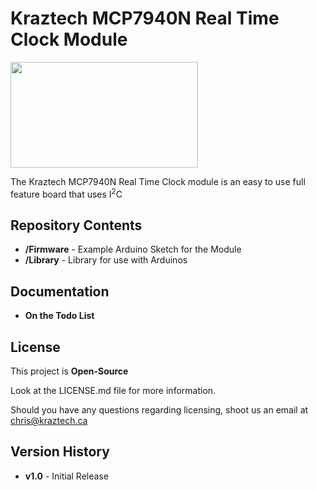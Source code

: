 # Kraztech MCP7940N Real Time Clock Module
<img src="https://www.kraztech.ca/media/github/MCP7940_kickstarter.jpg" width="300" height="169">

The Kraztech MCP7940N Real Time Clock module is an easy to use full feature board that uses I<sup>2</sup>C

## Repository Contents

<ul>
  <li><b>/Firmware</b>   - Example Arduino Sketch for the Module</li>
  <li><b>/Library</b>    - Library for use with Arduinos</li>
</ul>

## Documentation

<ul>
  <li><b>On the Todo List</b></li>
 </ul>

## License

This project is **Open-Source**

Look at the LICENSE.md file for more information.

Should you have any questions regarding licensing, shoot us an email at <A href="mailto:chris@kraztech.ca">chris@kraztech.ca</a>

## Version History

<ul>
  <li><b>v1.0</b> - Initial Release</li>
</ul>

